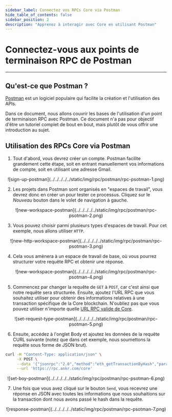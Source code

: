 ```yaml
---
sidebar_label: Connectez vos RPCs Core via Postman
hide_table_of_contents: false
sidebar_position: 2
description: "Apprenez à interagir avec Core en utilisant Postman"
---
```


# Connectez-vous aux points de terminaison RPC de Postman

---

## Qu'est-ce que Postman ?

[Postman](https://www.postman.com/) est un logiciel populaire qui facilite la création et l'utilisation des APIs.

Dans ce document, nous allons couvrir les bases de l'utilisation d'un point de terminaison RPC avec Postman. Ce document n'a pas pour objectif d'être un tutoriel complet de bout en bout, mais plutôt de vous offrir une introduction au sujet.

## Utilisation des RPCs Core via Postman

1. Tout d'abord, vous devrez créer un compte. Postman facilite grandement cette étape, soit en entrant manuellement vos informations de compte, soit en utilisant une adresse Gmail.

<p align="center" style={{zoom:"40%"}}>
![sign-up-postman](../../../../../static/img/rpc/postman/rpc-psotman-1.png)
</p>

2. Les projets dans Postman sont organisés en "espaces de travail", vous devrez donc en créer un pour tester ce processus. Cliquez sur le _Nouveau_ bouton dans le volet de navigation à gauche.

<p align="center" style={{zoom:"40%"}}>
![new-workspace-postman](../../../../../static/img/rpc/postman/rpc-psotman-2.png)
</p>

3. Vous pouvez choisir parmi plusieurs types d'espaces de travail. Pour cet exemple, nous allons utiliser `HTTP`.

<p align="center" style={{zoom:"40%"}}>
![new-http-workspace-postman](../../../../../static/img/rpc/postman/rpc-psotman-3.png)
</p>

4. Cela vous amènera à un espace de travail de base, où vous pourrez structurer votre requête RPC et obtenir une réponse.

<p align="center" style={{zoom:"40%"}}>
![new-workspace-postman](../../../../../static/img/rpc/postman/rpc-psotman-4.png)
</p>

5. Commencez par changer la requête de `GET` à `POST`, car c'est ainsi que notre requête sera structurée. Ensuite, ajoutez l'URL RPC que vous souhaitez utiliser pour obtenir des informations relatives à une transaction spécifique de la Core blockchain. N'oubliez pas que vous pouvez utiliser n'importe quelle [URL RPC valide de Core](./rpc-list.md).

<p align="center" style={{zoom:"40%"}}>
![set-request-type-postman](../../../../../static/img/rpc/postman/rpc-psotman-5.png)
</p>

6. Ensuite, accédez à l'onglet Body et ajoutez les données de la requête CURL suivante (notez que dans cet exemple, nous soumettons la requête sous forme de JSON brut).

```bash
curl -H "Content-Type: application/json" \
     -X POST \
     --data '{"jsonrpc":"2.0","method":"eth_getTransactionByHash","params":["0xc9c4a5d14857ace0db197c7393806868824763377f802645aacf6f38d9c309b7"],"id":1}' \
     --url 'https://rpc.ankr.com/core'
```

<p align="center" style={{zoom:"70%"}}>
![set-boy-postman](../../../../../static/img/rpc/postman/rpc-psotman-6.png)
</p>

7. Une fois que vous avez cliqué sur le bouton `Send`, vous recevrez une réponse en JSON avec toutes les informations que nous souhaitions sur la transaction dont nous avons passé le hash dans la requête.

<p align="center" style={{zoom:"40%"}}>
![response-postman](../../../../../static/img/rpc/postman/rpc-psotman-7.png)
</p>